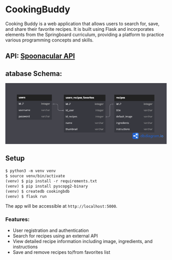 # CookingBuddy

Cooking Buddy is a web application that allows users to search for, save, and share their favorite recipes. It is built using Flask and incorporates elements from the Springboard curriculum, providing a platform to practice various programming concepts and skills.

## API: [Spoonacular API](https://spoonacular.com/food-api/docs)

## atabase Schema: 

![Cooking Buddy Database](https://github.com/domibee/Cooking-Buddy/blob/main/CookingBuddy.png)

## Setup

~~~
$ python3 -m venv venv
$ source venv/bin/activate
(venv) $ pip install -r requirements.txt
(venv) $ pip install pyscopg2-binary
(venv) $ createdb cookingbdb
(venv) $ flask run
~~~

The app will be accessible at `http://localhost:5000`.

### Features: 

- User registration and authentication
- Search for recipes using an external API
- View detailed recipe information including image, ingredients, and instructions
- Save and remove recipes to/from favorites list

